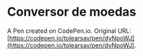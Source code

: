 # Conversor de moedas

A Pen created on CodePen.io. Original URL: [https://codepen.io/tolearsav/pen/dyNpoWJ](https://codepen.io/tolearsav/pen/dyNpoWJ).


